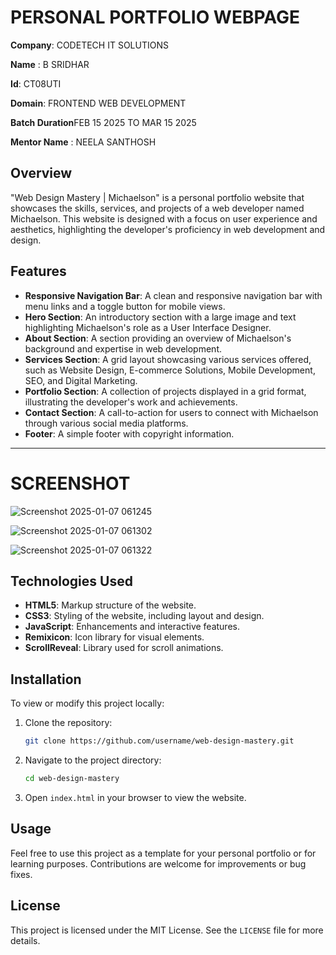 
# PERSONAL PORTFOLIO WEBPAGE

**Company**: CODETECH IT SOLUTIONS  

**Name**  : B SRIDHAR

**Id**: CT08UTI 

**Domain**: FRONTEND WEB DEVELOPMENT   

**Batch Duration**FEB 15 2025 TO MAR 15 2025 

**Mentor Name** : NEELA SANTHOSH



## Overview

"Web Design Mastery | Michaelson" is a personal portfolio website that showcases the skills, services, and projects of a web developer named Michaelson. This website is designed with a focus on user experience and aesthetics, highlighting the developer's proficiency in web development and design.

## Features

- **Responsive Navigation Bar**: A clean and responsive navigation bar with menu links and a toggle button for mobile views.
- **Hero Section**: An introductory section with a large image and text highlighting Michaelson's role as a User Interface Designer.
- **About Section**: A section providing an overview of Michaelson's background and expertise in web development.
- **Services Section**: A grid layout showcasing various services offered, such as Website Design, E-commerce Solutions, Mobile Development, SEO, and Digital Marketing.
- **Portfolio Section**: A collection of projects displayed in a grid format, illustrating the developer's work and achievements.
- **Contact Section**: A call-to-action for users to connect with Michaelson through various social media platforms.
- **Footer**: A simple footer with copyright information.
---

# SCREENSHOT
![Screenshot 2025-01-07 061245](https://github.com/user-attachments/assets/1c9d7bee-41c7-4d64-9d51-62ddbb82f454) 


![Screenshot 2025-01-07 061302](https://github.com/user-attachments/assets/887e7e7a-0fc4-4dec-a55a-a0890273d3c0) 


![Screenshot 2025-01-07 061322](https://github.com/user-attachments/assets/0d448dcb-b4d8-4311-b1d5-a9f39d4b8d7b)






## Technologies Used

- **HTML5**: Markup structure of the website.
- **CSS3**: Styling of the website, including layout and design.
- **JavaScript**: Enhancements and interactive features.
- **Remixicon**: Icon library for visual elements.
- **ScrollReveal**: Library used for scroll animations.

## Installation

To view or modify this project locally:

1. Clone the repository:
   ```bash
   git clone https://github.com/username/web-design-mastery.git
   ```
2. Navigate to the project directory:
   ```bash
   cd web-design-mastery
   ```
3. Open `index.html` in your browser to view the website.

## Usage

Feel free to use this project as a template for your personal portfolio or for learning purposes. Contributions are welcome for improvements or bug fixes.

## License

This project is licensed under the MIT License. See the `LICENSE` file for more details.
